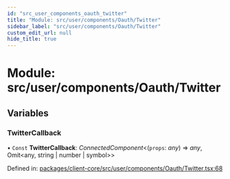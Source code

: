 ```yaml
---
id: "src_user_components_oauth_twitter"
title: "Module: src/user/components/Oauth/Twitter"
sidebar_label: "src/user/components/Oauth/Twitter"
custom_edit_url: null
hide_title: true
---
```


# Module: src/user/components/Oauth/Twitter

## Variables

### TwitterCallback

• `Const` **TwitterCallback**: *ConnectedComponent*<(`props`: *any*) => *any*, Omit<any, string \| number \| symbol\>\>

Defined in: [packages/client-core/src/user/components/Oauth/Twitter.tsx:68](https://github.com/xr3ngine/xr3ngine/blob/673ad6a5f/packages/client-core/src/user/components/Oauth/Twitter.tsx#L68)
